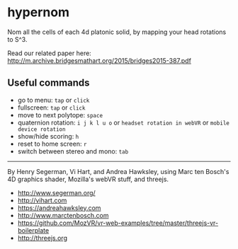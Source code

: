 # hypernom
Nom all the cells of each 4d platonic solid, by mapping your head rotations to S^3. 

Read our related paper here: http://m.archive.bridgesmathart.org/2015/bridges2015-387.pdf

## Useful commands 

- go to menu: ```tap``` or ```click```
- fullscreen: ```tap``` or ```click```
- move to next polytope: ```space```
- quaternion rotation: ```i j k l u o``` or ```headset rotation in webVR``` or ```mobile device rotation```
- show/hide scoring: ```h```
- reset to home screen: ```r```
- switch between stereo and mono: ```tab```

--------------------

By Henry Segerman, Vi Hart, and Andrea Hawksley, using Marc ten Bosch's 4D graphics shader, Mozilla's webVR stuff, and threejs.

- http://www.segerman.org/
- http://vihart.com
- https://andreahawksley.com
- http://www.marctenbosch.com
- https://github.com/MozVR/vr-web-examples/tree/master/threejs-vr-boilerplate
- http://threejs.org
